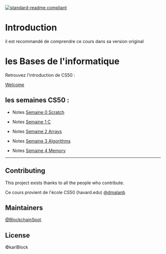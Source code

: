 
[![standard-readme compliant](https://img.shields.io/badge/readme%20style-standard-brightgreen.svg?style=flat-square)](https://github.com/BlockchainSpot/standard-readme)

# Introduction 

il est recommandé de comprendre ce cours dans sa version original

# les Bases de l'informatique

Retrouvez l'introduction de CS50 :

[Welcome](https://cs50.harvard.edu/x/2022/)

## les semaines CS50 : 

- Notes [Semaine 0 Scratch](https://github.com/BlockchainSpot/Formation-Blockchain/blob/main/0%20-%20Computer%20Science%20CS50/Week0/Week0.md)

- Notes [Semaine 1 C](https://github.com/BlockchainSpot/Formation-Blockchain/blob/main/0%20-%20Computer%20Science%20CS50/Week1/Week1.md)

- Notes [Semaine 2 Arrays](https://github.com/BlockchainSpot/Formation-Blockchain/blob/main/0%20-%20Computer%20Science%20CS50/Week2/Week2.md)

- Notes [Semaine 3 Algorithms](https://github.com/BlockchainSpot/Formation-Blockchain/blob/main/0%20-%20Computer%20Science%20CS50/Week3/Week3.md)

- Notes [Semaine 4 Memory](https://github.com/BlockchainSpot/Formation-Blockchain/blob/main/0%20-%20Computer%20Science%20CS50/Week4/Week4.md)


---

## Contributing

This project exists thanks to all the people who contribute.

Ce cours provient de l'école CS50 (havard.edu) [@dmalanb](https://github.com/dmalan)


## Maintainers

[@BlockchainSpot](https://github.com/BlockchainSpot).

## License

©karlBlock